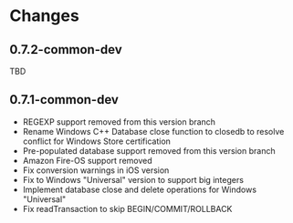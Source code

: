 # Changes

## 0.7.2-common-dev

TBD

## 0.7.1-common-dev

- REGEXP support removed from this version branch
- Rename Windows C++ Database close function to closedb to resolve conflict for Windows Store certification
- Pre-populated database support removed from this version branch
- Amazon Fire-OS support removed
- Fix conversion warnings in iOS version
- Fix to Windows "Universal" version to support big integers
- Implement database close and delete operations for Windows "Universal"
- Fix readTransaction to skip BEGIN/COMMIT/ROLLBACK
